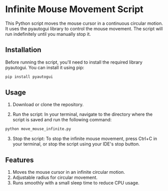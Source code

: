 # Infinite Mouse Movement Script

This Python script moves the mouse cursor in a continuous circular motion. It uses the pyautogui library to control the mouse movement. The script will run indefinitely until you manually stop it.


## Installation

Before running the script, you'll need to install the required library pyautogui. You can install it using pip:

```bash
pip install pyautogui
```

## Usage

1. Download or clone the repository.

2. Run the script:
In your terminal, navigate to the directory where the script is saved and run the following command:

```bash
python move_mouse_infinite.py
```
3. Stop the script:
To stop the infinite mouse movement, press Ctrl+C in your terminal, or stop the script using your IDE's stop button.

## Features

1. Moves the mouse cursor in an infinite circular motion.
2. Adjustable radius for circular movement.
3. Runs smoothly with a small sleep time to reduce CPU usage.
